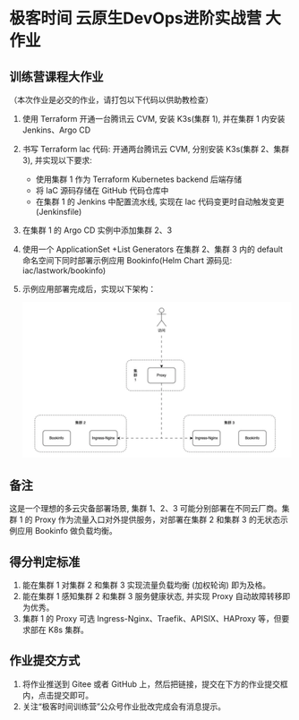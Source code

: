 # 极客时间 云原生DevOps进阶实战营 大作业

## 训练营课程大作业

（本次作业是必交的作业，请打包以下代码以供助教检查）

1. 使用 Terraform 开通一台腾讯云 CVM, 安装 K3s(集群 1), 并在集群 1 内安装 Jenkins、Argo CD
2. 书写 Terraform lac 代码: 开通两台腾讯云 CVM, 分别安装 K3s(集群 2、集群 3), 并实现以下要求:
    * 使用集群 1 作为 Terraform Kubernetes backend 后端存储
    * 将 laC 源码存储在 GitHub 代码仓库中
    * 在集群 1 的 Jenkins 中配置流水线, 实现在 lac 代码变更时自动触发变更 (Jenkinsfile)
3. 在集群 1 的 Argo CD 实例中添加集群 2、3
4. 使用一个 ApplicationSet +List Generators 在集群 2、集群 3 内的 default 命名空间下同时部署示例应用 Bookinfo(Helm Chart 源码见: iac/lastwork/bookinfo)
5. 示例应用部署完成后，实现以下架构：

    ![架构图](./images/architecture.webp)

## 备注

这是一个理想的多云灾备部署场景, 集群 1、2、3 可能分别部署在不同云厂商。集群 1 的 Proxy 作为流量入口对外提供服务，对部署在集群 2 和集群 3 的无状态示例应用 Bookinfo 做负载均衡。

## 得分判定标准

1. 能在集群 1 对集群 2 和集群 3 实现流量负载均衡 (加权轮询) 即为及格。
2. 能在集群 1 感知集群 2 和集群 3 服务健康状态, 并实现 Proxy 自动故障转移即为优秀。
3. 集群 1 的 Proxy 可选 Ingress-Nginx、Traefik、APISIX、HAProxy 等，但要求部在 K8s 集群。

## 作业提交方式

1. 将作业推送到 Gitee 或者 GitHub 上，然后把链接，提交在下方的作业提交框内，点击提交即可。
2. 关注“极客时间训练营”公众号作业批改完成会有消息提示。